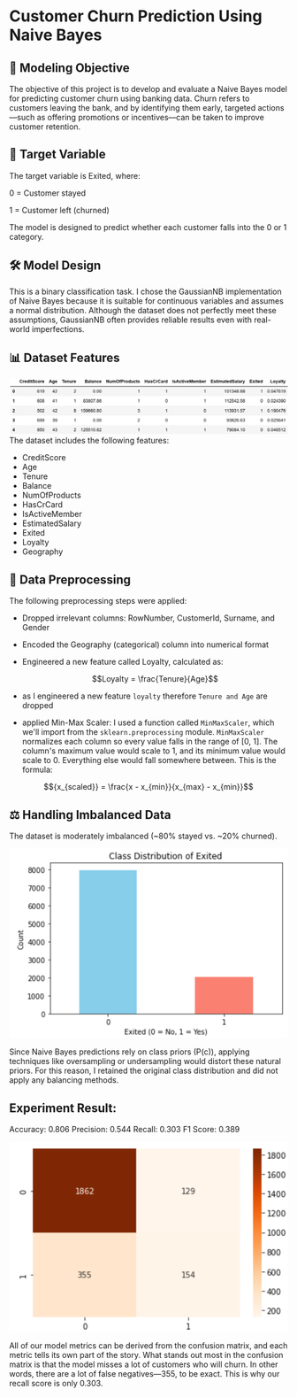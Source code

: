 # Customer Churn Prediction Using Naive Bayes

## 🎯 Modeling Objective
The objective of this project is to develop and evaluate a Naive Bayes model for predicting customer churn using banking data.
Churn refers to customers leaving the bank, and by identifying them early, targeted actions—such as offering promotions or incentives—can be taken to improve customer retention.

## 🎯 Target Variable
The target variable is Exited, where:

0 = Customer stayed

1 = Customer left (churned)

The model is designed to predict whether each customer falls into the 0 or 1 category.

## 🛠️ Model Design
This is a binary classification task.
I chose the GaussianNB implementation of Naive Bayes because it is suitable for continuous variables and assumes a normal distribution.
Although the dataset does not perfectly meet these assumptions, GaussianNB often provides reliable results even with real-world imperfections.

## 📊 Dataset Features
![Diagram](images/dataset_preview.png)
The dataset includes the following features:
* CreditScore
* Age
* Tenure
* Balance
* NumOfProducts
* HasCrCard
* IsActiveMember
* EstimatedSalary
* Exited
* Loyalty
* Geography

## 🧹 Data Preprocessing
The following preprocessing steps were applied:

* Dropped irrelevant columns: RowNumber, CustomerId, Surname, and Gender
* Encoded the Geography (categorical) column into numerical format
* Engineered a new feature called Loyalty, calculated as:

  $$Loyalty = \frac{Tenure}{Age}$$

* as I engineered a new feature `loyalty` therefore `Tenure and Age` are dropped

* applied Min-Max Scaler:
I used a function called `MinMaxScaler`, which we'll import from the `sklearn.preprocessing` module. `MinMaxScaler` normalizes each column so every value falls in the range of [0, 1]. The column's maximum value would scale to 1, and its minimum value would scale to 0. Everything else would fall somewhere between. This is the formula:

$${x_{scaled}} = \frac{x - x_{min}}{x_{max} - x_{min}}$$ 

## ⚖️ Handling Imbalanced Data
The dataset is moderately imbalanced (~80% stayed vs. ~20% churned).

![Diagram](images/dist.png)

Since Naive Bayes predictions rely on class priors (P(c)), applying techniques like oversampling or undersampling would distort these natural priors.
For this reason, I retained the original class distribution and did not apply any balancing methods.

## Experiment Result:
Accuracy: 0.806
Precision: 0.544
Recall: 0.303
F1 Score: 0.389

![Diagram](images/cm.png)

All of our model metrics can be derived from the confusion matrix, and each metric tells its own part of the story. What stands out most in the confusion matrix is that the model misses a lot of customers who will churn. In other words, there are a lot of false negatives—355, to be exact. This is why our recall score is only 0.303.
